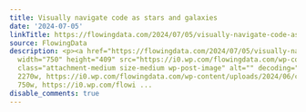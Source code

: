```yaml
---
title: Visually navigate code as stars and galaxies
date: '2024-07-05'
linkTitle: https://flowingdata.com/2024/07/05/visually-navigate-code-as-stars-and-galaxies/
source: FlowingData
description: <p><a href="https://flowingdata.com/2024/07/05/visually-navigate-code-as-stars-and-galaxies/"><img
  width="750" height="409" src="https://i0.wp.com/flowingdata.com/wp-content/uploads/2024/06/code-galaxies.png?fit=750%2C409&amp;quality=80&amp;ssl=1"
  class="attachment-medium size-medium wp-post-image" alt="" decoding="async" srcset="https://i0.wp.com/flowingdata.com/wp-content/uploads/2024/06/code-galaxies.png?w=2270&amp;quality=80&amp;ssl=1
  2270w, https://i0.wp.com/flowingdata.com/wp-content/uploads/2024/06/code-galaxies.png?resize=750%2C409&amp;quality=80&amp;ssl=1
  750w, https://i0.wp.com/flowi ...
disable_comments: true
---
```

<p><a href="https://flowingdata.com/2024/07/05/visually-navigate-code-as-stars-and-galaxies/"><img width="750" height="409" src="https://i0.wp.com/flowingdata.com/wp-content/uploads/2024/06/code-galaxies.png?fit=750%2C409&amp;quality=80&amp;ssl=1" class="attachment-medium size-medium wp-post-image" alt="" decoding="async" srcset="https://i0.wp.com/flowingdata.com/wp-content/uploads/2024/06/code-galaxies.png?w=2270&amp;quality=80&amp;ssl=1 2270w, https://i0.wp.com/flowingdata.com/wp-content/uploads/2024/06/code-galaxies.png?resize=750%2C409&amp;quality=80&amp;ssl=1 750w, https://i0.wp.com/flowi ...